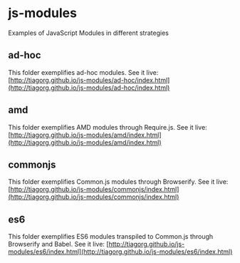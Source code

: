 # js-modules
Examples of JavaScript Modules in different strategies

## ad-hoc
This folder exemplifies ad-hoc modules.
See it live: [http://tiagorg.github.io/js-modules/ad-hoc/index.html](http://tiagorg.github.io/js-modules/ad-hoc/index.html)

## amd
This folder exemplifies AMD modules through Require.js.
See it live: [http://tiagorg.github.io/js-modules/amd/index.html](http://tiagorg.github.io/js-modules/amd/index.html)

## commonjs
This folder exemplifies Common.js modules through Browserify.
See it live: [http://tiagorg.github.io/js-modules/commonjs/index.html](http://tiagorg.github.io/js-modules/commonjs/index.html)

## es6
This folder exemplifies ES6 modules transpiled to Common.js through Browserify and Babel.
See it live: [http://tiagorg.github.io/js-modules/es6/index.html](http://tiagorg.github.io/js-modules/es6/index.html)
